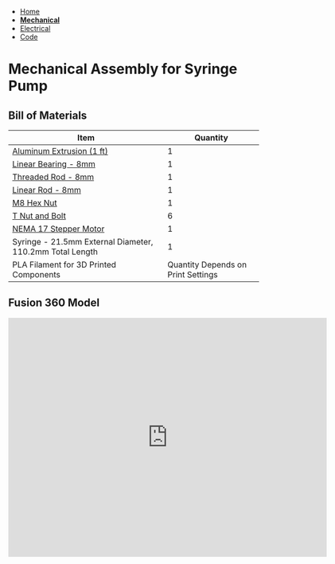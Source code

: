 - [Home](/Syringe-Pump-3890/index)
- **[Mechanical](/Syringe-Pump-3890/mechanical)**
- [Electrical](/Syringe-Pump-3890/electrical)
- [Code](/Syringe-Pump-3890/code)

# Mechanical Assembly for Syringe Pump

## Bill of Materials

Item | Quantity
------------ | -------------
[Aluminum Extrusion (1 ft)](https://www.mcmaster.com/47065T107-47065T418/)| 1
[Linear Bearing - 8mm](https://www.mcmaster.com/61205K75/) | 1
[Threaded Rod - 8mm](https://www.mcmaster.com/1078N32/) | 1
[Linear Rod - 8mm](https://www.mcmaster.com/6112K44/) | 1
[M8 Hex Nut](https://www.mcmaster.com/90592A022/) | 1
[T Nut and Bolt](https://www.mcmaster.com/61205K75/) | 6
[NEMA 17 Stepper Motor](https://www.mcmaster.com/6627T25/) | 1
Syringe - 21.5mm External Diameter, 110.2mm Total Length | 1
PLA Filament for 3D Printed Components | Quantity Depends on Print Settings


## Fusion 360 Model

<iframe src="https://myhub.autodesk360.com/ue2d6d7e3/shares/public/SH56a43QTfd62c1cd968a67d18982cfd8b97?mode=embed" width="640" height="480" allowfullscreen="true" webkitallowfullscreen="true" mozallowfullscreen="true"  frameborder="0"></iframe>
